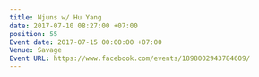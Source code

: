 ```yaml
---
title: Njuns w/ Hu Yang
date: 2017-07-10 08:27:00 +07:00
position: 55
Event date: 2017-07-15 00:00:00 +07:00
Venue: Savage
Event URL: https://www.facebook.com/events/1898002943784609/
---
```


